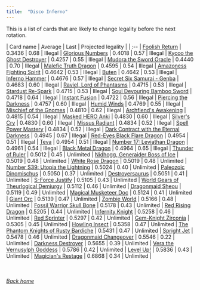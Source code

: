 ```yaml
---
title:  "Disco Inferno"
---
```


This is a list of cards that are likely to change legality before the next rotation.

| Card name | Average | Last | Projected legality |
| :-- |
[Foolish Return](https://db.ygoprodeck.com/card/?search=Foolish%20Return) | 0.3436 | 0.68 | Illegal |
[Glorious Numbers](https://db.ygoprodeck.com/card/?search=Glorious%20Numbers) | 0.4018 | 0.57 | Illegal |
[Kycoo the Ghost Destroyer](https://db.ygoprodeck.com/card/?search=Kycoo%20the%20Ghost%20Destroyer) | 0.4257 | 0.55 | Illegal |
[Mudora the Sword Oracle](https://db.ygoprodeck.com/card/?search=Mudora%20the%20Sword%20Oracle) | 0.4440 | 0.70 | Illegal |
[Malefic Truth Dragon](https://db.ygoprodeck.com/card/?search=Malefic%20Truth%20Dragon) | 0.4595 | 0.54 | Illegal |
[Amazoness Fighting Spirit](https://db.ygoprodeck.com/card/?search=Amazoness%20Fighting%20Spirit) | 0.4642 | 0.53 | Illegal |
[Buten](https://db.ygoprodeck.com/card/?search=Buten) | 0.4642 | 0.53 | Illegal |
[Inferno Hammer](https://db.ygoprodeck.com/card/?search=Inferno%20Hammer) | 0.4676 | 0.57 | Illegal |
[Secret Six Samurai - Genba](https://db.ygoprodeck.com/card/?search=Secret%20Six%20Samurai%20-%20Genba) | 0.4683 | 0.60 | Illegal |
[Raviel, Lord of Phantasms](https://db.ygoprodeck.com/card/?search=Raviel,%20Lord%20of%20Phantasms) | 0.4715 | 0.53 | Illegal |
[Stardust Re-Spark](https://db.ygoprodeck.com/card/?search=Stardust%20Re-Spark) | 0.4715 | 0.53 | Illegal |
[Soul Devouring Bamboo Sword](https://db.ygoprodeck.com/card/?search=Soul%20Devouring%20Bamboo%20Sword) | 0.4718 | 0.64 | Illegal |
[Instant Fusion](https://db.ygoprodeck.com/card/?search=Instant%20Fusion) | 0.4722 | 0.56 | Illegal |
[Piercing the Darkness](https://db.ygoprodeck.com/card/?search=Piercing%20the%20Darkness) | 0.4757 | 0.60 | Illegal |
[Humid Winds](https://db.ygoprodeck.com/card/?search=Humid%20Winds) | 0.4769 | 0.55 | Illegal |
[Mischief of the Gnomes](https://db.ygoprodeck.com/card/?search=Mischief%20of%20the%20Gnomes) | 0.4810 | 0.62 | Illegal |
[Archfiend's Awakening](https://db.ygoprodeck.com/card/?search=Archfiend's%20Awakening) | 0.4815 | 0.54 | Illegal |
[Masked HERO Anki](https://db.ygoprodeck.com/card/?search=Masked%20HERO%20Anki) | 0.4830 | 0.60 | Illegal |
[Silver's Cry](https://db.ygoprodeck.com/card/?search=Silver's%20Cry) | 0.4830 | 0.60 | Illegal |
[Missus Radiant](https://db.ygoprodeck.com/card/?search=Missus%20Radiant) | 0.4834 | 0.52 | Illegal |
[Spell Power Mastery](https://db.ygoprodeck.com/card/?search=Spell%20Power%20Mastery) | 0.4834 | 0.52 | Illegal |
[Dark Contract with the Eternal Darkness](https://db.ygoprodeck.com/card/?search=Dark%20Contract%20with%20the%20Eternal%20Darkness) | 0.4945 | 0.67 | Illegal |
[Red-Eyes Black Flare Dragon](https://db.ygoprodeck.com/card/?search=Red-Eyes%20Black%20Flare%20Dragon) | 0.4954 | 0.51 | Illegal |
[Teva](https://db.ygoprodeck.com/card/?search=Teva) | 0.4954 | 0.51 | Illegal |
[Number 17: Leviathan Dragon](https://db.ygoprodeck.com/card/?search=Number%2017:%20Leviathan%20Dragon) | 0.4961 | 0.54 | Illegal |
[Black Metal Dragon](https://db.ygoprodeck.com/card/?search=Black%20Metal%20Dragon) | 0.4964 | 0.65 | Illegal |
[Thunder of Ruler](https://db.ygoprodeck.com/card/?search=Thunder%20of%20Ruler) | 0.5012 | 0.45 | Unlimited |
[Nidhogg, Generaider Boss of Ice](https://db.ygoprodeck.com/card/?search=Nidhogg,%20Generaider%20Boss%20of%20Ice) | 0.5019 | 0.48 | Unlimited |
[White Rose Dragon](https://db.ygoprodeck.com/card/?search=White%20Rose%20Dragon) | 0.5019 | 0.48 | Unlimited |
[Number S39: Utopia the Lightning](https://db.ygoprodeck.com/card/?search=Number%20S39:%20Utopia%20the%20Lightning) | 0.5024 | 0.40 | Unlimited |
[Paleozoic Dinomischus](https://db.ygoprodeck.com/card/?search=Paleozoic%20Dinomischus) | 0.5050 | 0.37 | Unlimited |
[Destroyersaurus](https://db.ygoprodeck.com/card/?search=Destroyersaurus) | 0.5051 | 0.41 | Unlimited |
[S-Force Justify](https://db.ygoprodeck.com/card/?search=S-Force%20Justify) | 0.5105 | 0.43 | Unlimited |
[World Gears of Theurlogical Demiurgy](https://db.ygoprodeck.com/card/?search=World%20Gears%20of%20Theurlogical%20Demiurgy) | 0.5112 | 0.46 | Unlimited |
[Dragonmaid Sheou](https://db.ygoprodeck.com/card/?search=Dragonmaid%20Sheou) | 0.5119 | 0.49 | Unlimited |
[Magical Musketeer Doc](https://db.ygoprodeck.com/card/?search=Magical%20Musketeer%20Doc) | 0.5124 | 0.41 | Unlimited |
[Giant Orc](https://db.ygoprodeck.com/card/?search=Giant%20Orc) | 0.5139 | 0.47 | Unlimited |
[Zombie World](https://db.ygoprodeck.com/card/?search=Zombie%20World) | 0.5166 | 0.48 | Unlimited |
[Fossil Warrior Skull Bone](https://db.ygoprodeck.com/card/?search=Fossil%20Warrior%20Skull%20Bone) | 0.5178 | 0.43 | Unlimited |
[Red Rising Dragon](https://db.ygoprodeck.com/card/?search=Red%20Rising%20Dragon) | 0.5205 | 0.44 | Unlimited |
[Infernity Knight](https://db.ygoprodeck.com/card/?search=Infernity%20Knight) | 0.5258 | 0.46 | Unlimited |
[Red Sprinter](https://db.ygoprodeck.com/card/?search=Red%20Sprinter) | 0.5297 | 0.42 | Unlimited |
[Gem-Knight Zirconia](https://db.ygoprodeck.com/card/?search=Gem-Knight%20Zirconia) | 0.5305 | 0.45 | Unlimited |
[Howling Insect](https://db.ygoprodeck.com/card/?search=Howling%20Insect) | 0.5358 | 0.47 | Unlimited |
[The Phantom Knights of Rusty Bardiche](https://db.ygoprodeck.com/card/?search=The%20Phantom%20Knights%20of%20Rusty%20Bardiche) | 0.5431 | 0.47 | Unlimited |
[Spright Jet](https://db.ygoprodeck.com/card/?search=Spright%20Jet) | 0.5478 | 0.46 | Unlimited |
[Dragonmaid Changeover](https://db.ygoprodeck.com/card/?search=Dragonmaid%20Changeover) | 0.5546 | 0.22 | Unlimited |
[Darkness Destroyer](https://db.ygoprodeck.com/card/?search=Darkness%20Destroyer) | 0.5655 | 0.39 | Unlimited |
[Vera the Vernusylph Goddess](https://db.ygoprodeck.com/card/?search=Vera%20the%20Vernusylph%20Goddess) | 0.5786 | 0.42 | Unlimited |
[Level Up!](https://db.ygoprodeck.com/card/?search=Level%20Up!) | 0.5836 | 0.43 | Unlimited |
[Magician's Restage](https://db.ygoprodeck.com/card/?search=Magician's%20Restage) | 0.6868 | 0.34 | Unlimited |

<br>

###### [Back home](index)